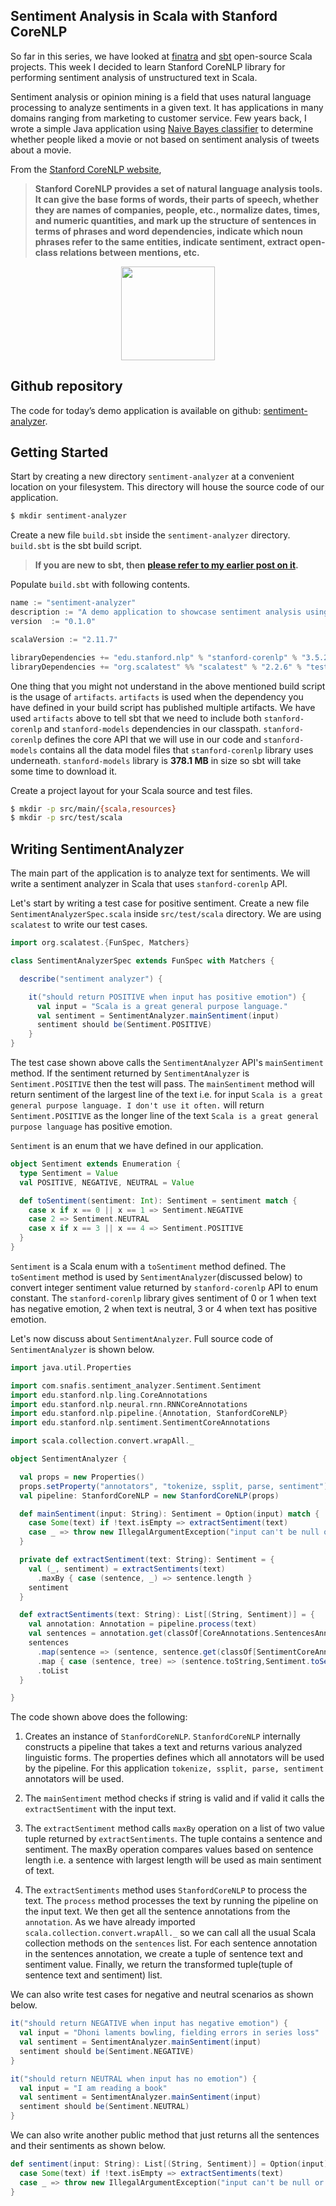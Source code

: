 Sentiment Analysis in Scala with Stanford CoreNLP
-----

So far in this series, we have looked at [finatra](../01-finatra) and [sbt](../02-sbt) open-source Scala projects. This week I decided to learn Stanford CoreNLP library for performing sentiment analysis of unstructured text in Scala.

Sentiment analysis or opinion mining is a field that uses natural language processing to analyze sentiments in a given text. It has applications in many domains ranging from marketing to customer service. Few years back, I wrote a simple Java application using [Naive Bayes classifier](https://en.wikipedia.org/wiki/Naive_Bayes_classifier) to determine whether people liked a movie or not based on sentiment analysis of tweets about a movie.

From the [Stanford CoreNLP website](http://stanfordnlp.github.io/CoreNLP/),

> **Stanford CoreNLP provides a set of natural language analysis tools. It can give the base forms of words, their parts of speech, whether they are names of companies, people, etc., normalize dates, times, and numeric quantities, and mark up the structure of sentences in terms of phrases and word dependencies, indicate which noun phrases refer to the same entities, indicate sentiment, extract open-class relations between mentions, etc.**

<center><img src="https://avatars1.githubusercontent.com/u/3046006" width="150"></center>

## Github repository

The code for today’s demo application is available on github: [sentiment-analyzer](./sentiment-analyzer).

## Getting Started

Start by creating a new directory `sentiment-analyzer` at a convenient location on your filesystem. This directory will house the source code of our application.

```bash
$ mkdir sentiment-analyzer
```

Create a new file `build.sbt` inside the `sentiment-analyzer` directory. `build.sbt` is the sbt build script.
> **If you are new to sbt, then [please refer to my earlier post on it](../02-sbt/README.md).**

Populate `build.sbt` with following contents.

```scala
name := "sentiment-analyzer"
description := "A demo application to showcase sentiment analysis using Stanford CoreNLP and Scala"
version  := "0.1.0"

scalaVersion := "2.11.7"

libraryDependencies += "edu.stanford.nlp" % "stanford-corenlp" % "3.5.2" artifacts (Artifact("stanford-corenlp", "models"), Artifact("stanford-corenlp"))
libraryDependencies += "org.scalatest" %% "scalatest" % "2.2.6" % "test"
```

One thing that you might not understand in the above mentioned build script is the usage of `artifacts`. `artifacts` is used when the dependency you have defined in your build script has published multiple artifacts. We have used `artifacts` above to tell sbt that we need to include both `stanford-corenlp` and `stanford-models` dependencies in our classpath. `stanford-corenlp` defines the core API that we will use in our code and `stanford-models` contains all the data model files that `stanford-corenlp` library uses underneath. `stanford-models` library is **378.1 MB** in size so sbt will take some time to download it.

Create a project layout for your Scala source and test files.

```bash
$ mkdir -p src/main/{scala,resources}
$ mkdir -p src/test/scala
```

## Writing SentimentAnalyzer

The main part of the application is to analyze text for sentiments. We will write a sentiment analyzer in Scala that uses `stanford-corenlp` API.

Let's start by writing a test case for positive sentiment. Create a new file `SentimentAnalyzerSpec.scala` inside `src/test/scala` directory. We are using `scalatest` to write our test cases.

```scala
import org.scalatest.{FunSpec, Matchers}

class SentimentAnalyzerSpec extends FunSpec with Matchers {

  describe("sentiment analyzer") {

    it("should return POSITIVE when input has positive emotion") {
      val input = "Scala is a great general purpose language."
      val sentiment = SentimentAnalyzer.mainSentiment(input)
      sentiment should be(Sentiment.POSITIVE)
    }
}
```

The test case shown above calls the `SentimentAnalyzer` API's `mainSentiment` method. If the sentiment returned by `SentimentAnalyzer` is `Sentiment.POSITIVE` then the test will pass. The `mainSentiment` method will return sentiment of the largest line of the text i.e. for input `Scala is a great general purpose language. I don't use it often.` will return `Sentiment.POSITIVE` as the longer line of the text `Scala is a great general purpose language` has positive emotion.

`Sentiment` is an enum that we have defined in our application.

```scala
object Sentiment extends Enumeration {
  type Sentiment = Value
  val POSITIVE, NEGATIVE, NEUTRAL = Value

  def toSentiment(sentiment: Int): Sentiment = sentiment match {
    case x if x == 0 || x == 1 => Sentiment.NEGATIVE
    case 2 => Sentiment.NEUTRAL
    case x if x == 3 || x == 4 => Sentiment.POSITIVE
  }
}
```

`Sentiment` is a Scala enum with a `toSentiment` method defined. The `toSentiment` method is used by `SentimentAnalyzer`(discussed below) to convert integer sentiment value returned by `stanford-corenlp` API to enum constant. The `stanford-corenlp` library gives sentiment of 0 or 1 when text has negative emotion, 2 when text is neutral, 3 or 4 when text has positive emotion.

Let's now discuss about `SentimentAnalyzer`. Full source code of `SentimentAnalyzer` is shown below.

```scala
import java.util.Properties

import com.snafis.sentiment_analyzer.Sentiment.Sentiment
import edu.stanford.nlp.ling.CoreAnnotations
import edu.stanford.nlp.neural.rnn.RNNCoreAnnotations
import edu.stanford.nlp.pipeline.{Annotation, StanfordCoreNLP}
import edu.stanford.nlp.sentiment.SentimentCoreAnnotations

import scala.collection.convert.wrapAll._

object SentimentAnalyzer {

  val props = new Properties()
  props.setProperty("annotators", "tokenize, ssplit, parse, sentiment")
  val pipeline: StanfordCoreNLP = new StanfordCoreNLP(props)

  def mainSentiment(input: String): Sentiment = Option(input) match {
    case Some(text) if !text.isEmpty => extractSentiment(text)
    case _ => throw new IllegalArgumentException("input can't be null or empty")
  }

  private def extractSentiment(text: String): Sentiment = {
    val (_, sentiment) = extractSentiments(text)
      .maxBy { case (sentence, _) => sentence.length }
    sentiment
  }

  def extractSentiments(text: String): List[(String, Sentiment)] = {
    val annotation: Annotation = pipeline.process(text)
    val sentences = annotation.get(classOf[CoreAnnotations.SentencesAnnotation])
    sentences
      .map(sentence => (sentence, sentence.get(classOf[SentimentCoreAnnotations.SentimentAnnotatedTree])))
      .map { case (sentence, tree) => (sentence.toString,Sentiment.toSentiment(RNNCoreAnnotations.getPredictedClass(tree))) }
      .toList
  }

}
```

The code shown above does the following:

1. Creates an instance of `StanfordCoreNLP`. `StanfordCoreNLP` internally constructs a pipeline that takes a text and returns various analyzed linguistic forms. The properties defines which all annotators will be used by the pipeline. For this application `tokenize, ssplit, parse, sentiment` annotators will be used.

2. The `mainSentiment` method checks if string is valid and if valid it calls the `extractSentiment` with the input text.

3. The `extractSentiment` method calls `maxBy` operation on a list of two value tuple returned by `extractSentiments`. The tuple contains a sentence and sentiment. The maxBy operation compares values based on sentence length i.e. a sentence with largest length will be used as main sentiment of text.

4. The `extractSentiments` method uses `StanfordCoreNLP` to process the text. The `process` method processes the text by running the pipeline on the input text. We then get all the sentence annotations from the `annotation`. As we have already imported `scala.collection.convert.wrapAll._` so we can call all the usual Scala collection methods on the `sentences` list. For each sentence annotation in the sentences annotation, we create a tuple of sentence text and sentiment value. Finally, we return the transformed tuple(tuple of sentence text and sentiment) list.

We can also write test cases for negative and neutral scenarios as shown below.

```scala
it("should return NEGATIVE when input has negative emotion") {
  val input = "Dhoni laments bowling, fielding errors in series loss"
  val sentiment = SentimentAnalyzer.mainSentiment(input)
  sentiment should be(Sentiment.NEGATIVE)
}

it("should return NEUTRAL when input has no emotion") {
  val input = "I am reading a book"
  val sentiment = SentimentAnalyzer.mainSentiment(input)
  sentiment should be(Sentiment.NEUTRAL)
}
```

We can also write another public method that just returns all the sentences and their sentiments as shown below.

```scala
def sentiment(input: String): List[(String, Sentiment)] = Option(input) match {
  case Some(text) if !text.isEmpty => extractSentiments(text)
  case _ => throw new IllegalArgumentException("input can't be null or empty")
}
```
